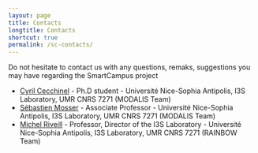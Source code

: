 ```yaml
---
layout: page
title: Contacts
longtitle: Contacts
shortcut: true
permalink: /sc-contacts/
---
```

Do not hesitate to contact us with any questions, remaks, suggestions you may have regarding the SmartCampus project

* [Cyril Cecchinel](mailto:cecchine@i3s.unice.fr) - Ph.D student - Université Nice-Sophia Antipolis, I3S Laboratory, UMR CNRS 7271 (MODALIS Team)
* [Sébastien Mosser](mailto:mosser@i3s.unice.fr) - Associate Professor - Université Nice-Sophia Antipolis, I3S Laboratory, UMR CNRS 7271 (MODALIS Team)
* [Michel Riveill](mailto:riveill@i3s.unice.fr) - Professor, Director of the I3S Laboratory - Université Nice-Sophia Antipolis, I3S Laboratory, UMR CNRS 7271 (RAINBOW Team)